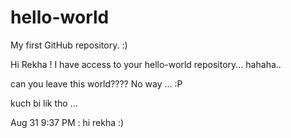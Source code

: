 # hello-world
My first GitHub repository. :)

Hi Rekha ! I have access to your hello-world repository... hahaha.. 

can you leave this world???? No way ... :P

kuch bi lik tho ... 


Aug 31 9:37 PM : hi rekha :)
